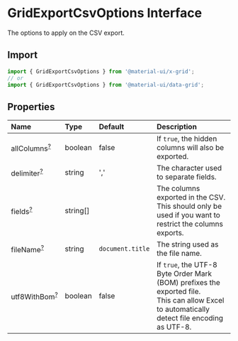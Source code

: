 # GridExportCsvOptions Interface

<p class="description">The options to apply on the CSV export.</p>

## Import

```js
import { GridExportCsvOptions } from '@material-ui/x-grid';
// or
import { GridExportCsvOptions } from '@material-ui/data-grid';
```

## Properties

| Name                                                                                          | Type                                    | Default                                                  | Description                                                                                                                                      |
| :-------------------------------------------------------------------------------------------- | :-------------------------------------- | :------------------------------------------------------- | :----------------------------------------------------------------------------------------------------------------------------------------------- |
| <span class="prop-name optional">allColumns<sup><abbr title="optional">?</abbr></sup></span>  | <span class="prop-type">boolean</span>  | <span class="prop-default">false<br /></span>            | If `true`, the hidden columns will also be exported.                                                                                             |
| <span class="prop-name optional">delimiter<sup><abbr title="optional">?</abbr></sup></span>   | <span class="prop-type">string</span>   | <span class="prop-default">','<br /></span>              | The character used to separate fields.                                                                                                           |
| <span class="prop-name optional">fields<sup><abbr title="optional">?</abbr></sup></span>      | <span class="prop-type">string[]</span> |                                                          | The columns exported in the CSV.<br />This should only be used if you want to restrict the columns exports.                                      |
| <span class="prop-name optional">fileName<sup><abbr title="optional">?</abbr></sup></span>    | <span class="prop-type">string</span>   | <span class="prop-default">`document.title`<br /></span> | The string used as the file name.                                                                                                                |
| <span class="prop-name optional">utf8WithBom<sup><abbr title="optional">?</abbr></sup></span> | <span class="prop-type">boolean</span>  | <span class="prop-default">false<br /></span>            | If `true`, the UTF-8 Byte Order Mark (BOM) prefixes the exported file.<br />This can allow Excel to automatically detect file encoding as UTF-8. |
